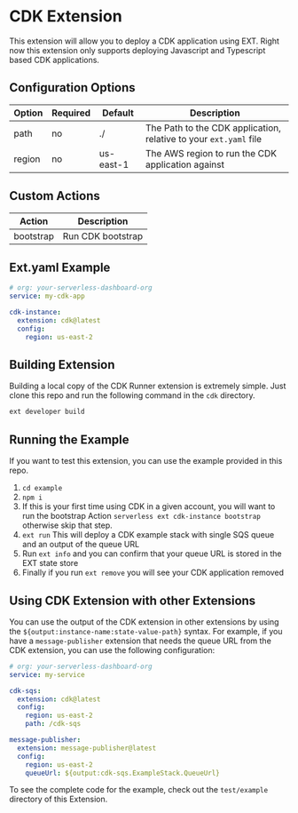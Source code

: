 # CDK Extension

This extension will allow you to deploy a CDK application using EXT.
Right now this extension only supports deploying Javascript and Typescript based CDK applications.

## Configuration Options

| Option | Required | Default | Description |
| ------ | -------- | ------- | ----------- |
| path | no | ./ | The Path to the CDK application, relative to your `ext.yaml` file |
| region | no | us-east-1 | The AWS region to run the CDK application against |

## Custom Actions

| Action | Description |
| ------- | ----------- |
| bootstrap | Run CDK bootstrap |

## Ext.yaml Example

```yaml
# org: your-serverless-dashboard-org
service: my-cdk-app

cdk-instance:
  extension: cdk@latest
  config:
    region: us-east-2
```

## Building Extension

Building a local copy of the CDK Runner extension is extremely simple.
Just clone this repo and run the following command in the `cdk` directory.

```bash 
ext developer build
```

## Running the Example

If you want to test this extension, you can use the example provided in this repo.

1. `cd example`
2. `npm i`
3. If this is your first time using CDK in a given account, you will want to run the bootstrap Action
`serverless ext cdk-instance bootstrap` otherwise skip that step.
4. `ext run` This will deploy a CDK example stack with single SQS queue and an output of the queue URL
5. Run `ext info` and you can confirm that your queue URL is stored in the EXT state store
6. Finally if you run `ext remove` you will see your CDK application removed

## Using CDK Extension with other Extensions

You can use the output of the CDK extension in other extensions by using the `${output:instance-name:state-value-path}` syntax.
For example, if you have a `message-publisher` extension that needs the queue URL from the CDK extension, you can use the following configuration:

```yaml
# org: your-serverless-dashboard-org
service: my-service

cdk-sqs:
  extension: cdk@latest
  config:
    region: us-east-2
    path: /cdk-sqs

message-publisher:
  extension: message-publisher@latest
  config:
    region: us-east-2
    queueUrl: ${output:cdk-sqs.ExampleStack.QueueUrl}
```

To see the complete code for the example, check out the `test/example` directory of this Extension.
